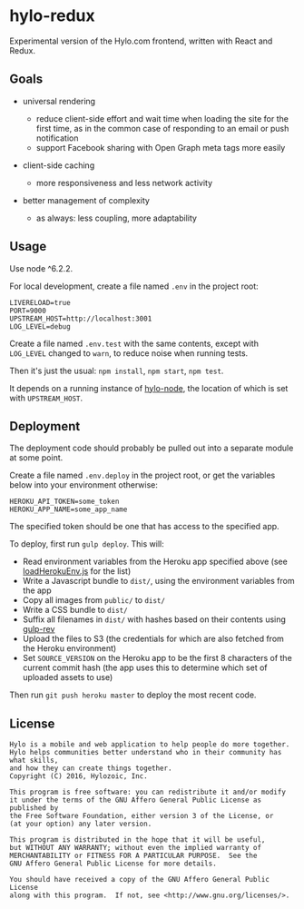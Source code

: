 # hylo-redux
Experimental version of the Hylo.com frontend, written with React and Redux.

## Goals

* universal rendering
  * reduce client-side effort and wait time when loading the site for the first time, as in the common case of responding to an email or push notification
  * support Facebook sharing with Open Graph meta tags more easily

* client-side caching
  * more responsiveness and less network activity

* better management of complexity
  * as always: less coupling, more adaptability

## Usage

Use node ^6.2.2.

For local development, create a file named `.env` in the project root:

```
LIVERELOAD=true
PORT=9000
UPSTREAM_HOST=http://localhost:3001
LOG_LEVEL=debug
```

Create a file named `.env.test` with the same contents, except with `LOG_LEVEL` changed to `warn`, to reduce noise when running tests.

Then it's just the usual: `npm install`, `npm start`, `npm test`.

It depends on a running instance of [hylo-node](https://github.com/Hylozoic/hylo-node), the location of which is set with `UPSTREAM_HOST`.

## Deployment

The deployment code should probably be pulled out into a separate module at some point.

Create a file named `.env.deploy` in the project root, or get the variables below into your environment otherwise:
```
HEROKU_API_TOKEN=some_token
HEROKU_APP_NAME=some_app_name
```
The specified token should be one that has access to the specified app.

To deploy, first run `gulp deploy`. This will:
* Read environment variables from the Heroku app specified above (see [loadHerokuEnv.js](https://github.com/Hylozoic/hylo-redux/blob/master/tasks/loadHerokuEnv.js) for the list)
* Write a Javascript bundle to `dist/`, using the environment variables from the app
* Copy all images from `public/` to `dist/`
* Write a CSS bundle to `dist/`
* Suffix all filenames in `dist/` with hashes based on their contents using [gulp-rev](https://github.com/sindresorhus/gulp-rev)
* Upload the files to S3 (the credentials for which are also fetched from the Heroku environment)
* Set `SOURCE_VERSION` on the Heroku app to be the first 8 characters of the current commit hash (the app uses this to determine which set of uploaded assets to use)

Then run `git push heroku master` to deploy the most recent code.

## License

    Hylo is a mobile and web application to help people do more together. 
    Hylo helps communities better understand who in their community has what skills, 
    and how they can create things together.
    Copyright (C) 2016, Hylozoic, Inc.

    This program is free software: you can redistribute it and/or modify
    it under the terms of the GNU Affero General Public License as published by
    the Free Software Foundation, either version 3 of the License, or
    (at your option) any later version.

    This program is distributed in the hope that it will be useful,
    but WITHOUT ANY WARRANTY; without even the implied warranty of
    MERCHANTABILITY or FITNESS FOR A PARTICULAR PURPOSE.  See the
    GNU Affero General Public License for more details.

    You should have received a copy of the GNU Affero General Public License
    along with this program.  If not, see <http://www.gnu.org/licenses/>.
